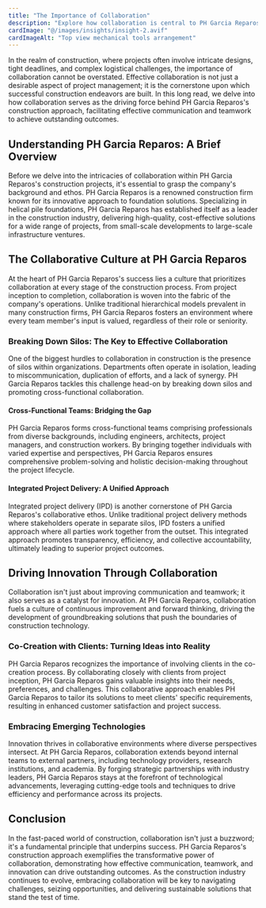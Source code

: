 ```yaml
---
title: "The Importance of Collaboration"
description: "Explore how collaboration is central to PH Garcia Reparos's construction approach, driving effective communication and teamwork to achieve outstanding outcomes."
cardImage: "@/images/insights/insight-2.avif"
cardImageAlt: "Top view mechanical tools arrangement"
---
```


In the realm of construction, where projects often involve intricate designs, tight deadlines, and complex logistical challenges, the importance of collaboration cannot be overstated. Effective collaboration is not just a desirable aspect of project management; it is the cornerstone upon which successful construction endeavors are built. In this long read, we delve into how collaboration serves as the driving force behind PH Garcia Reparos's construction approach, facilitating effective communication and teamwork to achieve outstanding outcomes.

## Understanding PH Garcia Reparos: A Brief Overview

Before we delve into the intricacies of collaboration within PH Garcia Reparos's construction projects, it's essential to grasp the company's background and ethos. PH Garcia Reparos is a renowned construction firm known for its innovative approach to foundation solutions. Specializing in helical pile foundations, PH Garcia Reparos has established itself as a leader in the construction industry, delivering high-quality, cost-effective solutions for a wide range of projects, from small-scale developments to large-scale infrastructure ventures.

## The Collaborative Culture at PH Garcia Reparos

At the heart of PH Garcia Reparos's success lies a culture that prioritizes collaboration at every stage of the construction process. From project inception to completion, collaboration is woven into the fabric of the company's operations. Unlike traditional hierarchical models prevalent in many construction firms, PH Garcia Reparos fosters an environment where every team member's input is valued, regardless of their role or seniority.

### Breaking Down Silos: The Key to Effective Collaboration

One of the biggest hurdles to collaboration in construction is the presence of silos within organizations. Departments often operate in isolation, leading to miscommunication, duplication of efforts, and a lack of synergy. PH Garcia Reparos tackles this challenge head-on by breaking down silos and promoting cross-functional collaboration.

#### Cross-Functional Teams: Bridging the Gap

PH Garcia Reparos forms cross-functional teams comprising professionals from diverse backgrounds, including engineers, architects, project managers, and construction workers. By bringing together individuals with varied expertise and perspectives, PH Garcia Reparos ensures comprehensive problem-solving and holistic decision-making throughout the project lifecycle.

#### Integrated Project Delivery: A Unified Approach

Integrated project delivery (IPD) is another cornerstone of PH Garcia Reparos's collaborative ethos. Unlike traditional project delivery methods where stakeholders operate in separate silos, IPD fosters a unified approach where all parties work together from the outset. This integrated approach promotes transparency, efficiency, and collective accountability, ultimately leading to superior project outcomes.

## Driving Innovation Through Collaboration

Collaboration isn't just about improving communication and teamwork; it also serves as a catalyst for innovation. At PH Garcia Reparos, collaboration fuels a culture of continuous improvement and forward thinking, driving the development of groundbreaking solutions that push the boundaries of construction technology.

### Co-Creation with Clients: Turning Ideas into Reality

PH Garcia Reparos recognizes the importance of involving clients in the co-creation process. By collaborating closely with clients from project inception, PH Garcia Reparos gains valuable insights into their needs, preferences, and challenges. This collaborative approach enables PH Garcia Reparos to tailor its solutions to meet clients' specific requirements, resulting in enhanced customer satisfaction and project success.

### Embracing Emerging Technologies

Innovation thrives in collaborative environments where diverse perspectives intersect. At PH Garcia Reparos, collaboration extends beyond internal teams to external partners, including technology providers, research institutions, and academia. By forging strategic partnerships with industry leaders, PH Garcia Reparos stays at the forefront of technological advancements, leveraging cutting-edge tools and techniques to drive efficiency and performance across its projects.

## Conclusion

In the fast-paced world of construction, collaboration isn't just a buzzword; it's a fundamental principle that underpins success. PH Garcia Reparos's construction approach exemplifies the transformative power of collaboration, demonstrating how effective communication, teamwork, and innovation can drive outstanding outcomes. As the construction industry continues to evolve, embracing collaboration will be key to navigating challenges, seizing opportunities, and delivering sustainable solutions that stand the test of time.